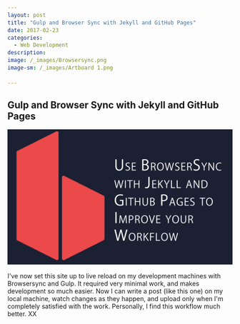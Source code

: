 ```yaml
---
layout: post
title: "Gulp and Browser Sync with Jekyll and GitHub Pages"
date: 2017-02-23
categories:
  - Web Development
description: 
image: /_images/Browsersync.png
image-sm: /_images/Artboard 1.png

---
```


## Gulp and Browser Sync with Jekyll and GitHub Pages


![Browsersync](/_images/Browsersync.png)

I've now set this site up to live reload on my development machines with Browsersync and Gulp. It required very minimal work, and makes development so much easier.
Now I can write a post (like this one) on my local machine, watch changes as they happen, and upload only when I'm completely satisfied with the work.
Personally, I find this workflow much better.
XX